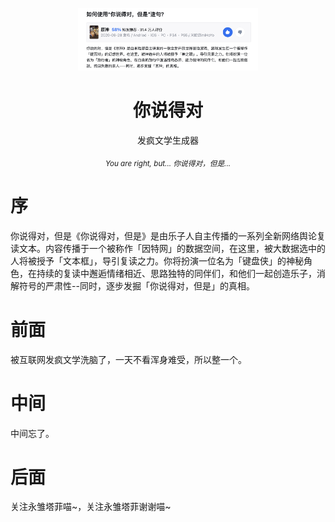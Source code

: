 <p align="center">
    <img src=".github/banner.png" style="height: 100px;"/>
</p>

<h1 align="center">你说得对</h1>

<p align="center">
    发疯文学生成器
</p>

<p align="center">
    <sub>
        <em>You are right, but... 你说得对，但是... </em>
    </sub>
</p>

# 序
你说得对，但是《你说得对，但是》是由乐子人自主传播的一系列全新网络舆论复读文本。内容传播于一个被称作「因特网」的数据空间，在这里，被大数据选中的人将被授予「文本框」，导引复读之力。你将扮演一位名为「键盘侠」的神秘角色，在持续的复读中邂逅情绪相近、思路独特的同伴们，和他们一起创造乐子，消解符号的严肃性--同时，逐步发掘「你说得对，但是」的真相。

# 前面
被互联网发疯文学洗脑了，一天不看浑身难受，所以整一个。

# 中间
中间忘了。

# 后面
关注永雏塔菲喵~，关注永雏塔菲谢谢喵~